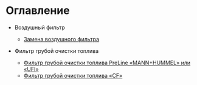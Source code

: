 # Оглавление

- Воздушный фильтр
    - [Замена воздушного фильтра](воздушный%20фильтр/замена%20воздушного%20фильтра.md)

- Фильтр грубой очистки топлива
    - [Фильтр грубой очистки топлива PreLine «MANN+HUMMEL» или «UFI»](Фильтр%20грубой%20очистки%20топлива/Фильтр%20грубой%20очистки%20топлива%20PreLine%20«MANN+HUMMEL»%20или%20«UFI».md)
    - [Фильтр грубой очистки топлива «CF»](Фильтр%20грубой%20очистки%20топлива/Фильтр%20грубой%20очистки%20топлива%20«CF».md)